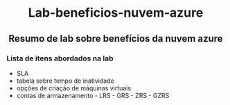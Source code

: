 <h1 align="center"> Lab-beneficios-nuvem-azure </h1>
<h2 align="center"> Resumo de lab sobre benefícios da nuvem azure </h2>

### Lista de itens abordados na lab
* SLA 
* tabela sobre tempo de inatividade
* opções de criação de máquinas virtuais
* contas de armazenamento - LRS - GRS - ZRS - GZRS

